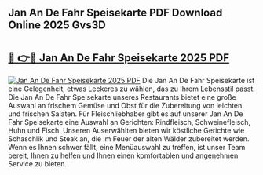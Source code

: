 ## Jan An De Fahr Speisekarte PDF Download Online 2025 Gvs3D

# <h2><a href="http://gc6d19.nevu.top/?p=Jan+An+De+Fahr+Speisekarte">🔗 👉🔴 Jan An De Fahr Speisekarte 2025 PDF</a></h2>

[![Jan An De Fahr Speisekarte 2025 PDF](https://i.imgur.com/dBaPXMq.png)](http://gc6d19.nevu.top/?p=Jan+An+De+Fahr+Speisekarte)
Die Jan An De Fahr Speisekarte ist eine Gelegenheit, etwas Leckeres zu wählen, das zu Ihrem Lebensstil passt. Die Jan An De Fahr Speisekarte unseres Restaurants bietet eine große Auswahl an frischem Gemüse und Obst für die Zubereitung von leichten und frischen Salaten. Für Fleischliebhaber gibt es auf unserer Jan An De Fahr Speisekarte eine Auswahl an Gerichten: Rindfleisch, Schweinefleisch, Huhn und Fisch. Unseren Auserwählten bieten wir köstliche Gerichte wie Schaschlik und Steak an, die im Feuer der alten Wälder zubereitet werden. Wenn es Ihnen schwer fällt, eine Menüauswahl zu treffen, ist unser Team bereit, Ihnen zu helfen und Ihnen einen komfortablen und angenehmen Service zu bieten.
